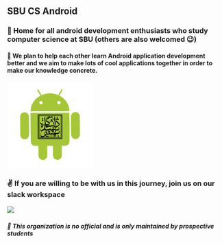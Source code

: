 ## SBU CS Android
### 🏡 Home for all android development enthusiasts who study computer science at SBU (others are also welcomed 😉)
#### 🤝 We plan to help each other learn Android application development better and we aim to make lots of cool applications together in order to make our knowledge concrete.
<img src="./logo.png" width="200" height="200"/>

### ✌ If you are willing to be with us in this journey, join us on our slack workspace
[<img src="https://www.vectorlogo.zone/logos/slack/slack-ar21.svg"/>](https://join.slack.com/t/sbucsandroid/shared_invite/zt-1ated5c28-gx65tBssgsh0xI0KRvpKOw)
##### 🚫 This organization is no official and is only maintained by prospective students



